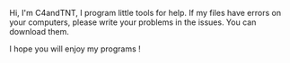 Hi, I'm C4andTNT, I program little tools for help. 
If my files have errors on your computers, please write your problems in the issues.
You can download them.

I hope you will enjoy my programs !
